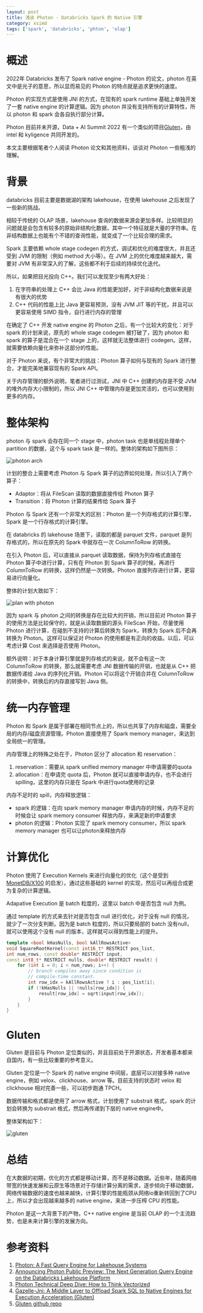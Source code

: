 ```yaml
---
layout: post
title: 浅谈 Photon - Databricks Spark 的 Native 引擎
category: xsimd
tags: ['spark', 'databricks', 'phton', 'olap']
---
```


# 概述

2022年 Databricks 发布了 Spark native engine - Photon 的论文，photon 在英文中是光子的意思，所以显而易见的 Photon 的特点就是追求更快的速度。

Photon 的实现方式是使用 JNI 的方式，在现有的 spark runtime 基础上单独开发了一套 native engine 的计算逻辑。因为 photon 并没有支持所有的计算特性，所以 photon 和 spark 会各自执行部分计算。

Photon 目前并未开源，Data + AI Summit 2022 有一个类似的项目[Gluten](https://www.databricks.com/dataaisummit/session/gazelle-jni-middle-layer-offload-spark-sql-native-engines-execution)，由 intel 和 kyligence 共同开发的。

本文主要根据笔者个人阅读 Photon 论文和其他资料，谈谈对 Photon 一些粗浅的理解。

# 背景

databricks 目前主要是数据湖的架构 lakehouse，在使用 lakehouse 之后发现了一些新的挑战。

相较于传统的 OLAP 场景，lakehouse 查询的数据来源会更加多样。比较明显的问题就是会包含有较多的原始非结构化数据，其中一个特征就是大量的字符串。在非结构数据上也能有个不错的查询性能，就变成了一个比较合理的需求。

Spark 主要依赖 whole stage codegen 的方式，调试和优化的难度很大，并且还受到 JVM 的限制（例如 method 大小等）。在 JVM 上的优化难度越来越大，需要对 JVM 有非常深入的了解，这些都不利于后续的持续优化迭代。

所以，如果把目光投向 C++。我们可以发现至少有两大好处：
1. 在字符串的处理上 C++ 会比 Java 的性能更加好，对于非结构化数据来说是有很大的优势
2. C++ 代码的性能上比 Java 更容易预测，没有 JVM JIT 等的干扰，并且可以更容易使用 SIMD 指令，自行进行内存的管理

在确定了 C++ 开发 native engine 的 Photon 之后，有一个比较大的变化：对于 spark 的计划来说，原先的 whole stage codegen 被打破了，因为 photon 和 spark 的算子是混合在一个 stage 上的，这样就无法整体进行 codegen。这样，就需要依赖向量化来弥补这部分的性能。

对于 Photon 来说，有个非常大的挑战：Photon 算子如何与现有的 Spark 进行整合，才能完美地兼容现有的 Spark API。

关于内存管理的额外说明，笔者进行过测试，JNI 中 C++ 创建的内存是不受 JVM 的堆外内存大小限制的，所以 JNI C++ 中管理内存是更加灵活的，也可以使用到更多的内存。

# 整体架构

photon 与 spark 会存在同一个 stage 中，photon task 也是单线程处理单个 partition 的数据，这个与 spark task 是一样的。整体的架构如下图所示：

![photon arch](/assets/blog/databricks-photon/photon-arch.jpg)


计划的整合上需要考虑 Photon 与 Spark 算子的边界如何处理，所以引入了两个算子：
* Adaptor：将从 FileScan 读取的数据直接传给 Photon 算子
* Transition：将 Photon 计算的结果传给 Spark 算子

Photon 与 Spark 还有一个非常大的区别：Photon 是一个列存格式的计算引擎，Spark 是一个行存格式的计算引擎。

在 databricks 的 lakehouse 场景下，读取的都是 parquet 文件，parquet 是列存格式的，所以在原先的 Spark 中就存在一次 ColumnToRow 的转换。

在引入 Photon 后，可以直接从 parquet 读取数据，保持为列存格式直接在 Photon 算子中进行计算，只有在 Photon 到 Spark 算子的时候，再进行 ColumnToRow 的转换，这样仍然是一次转换。Photon 直接列存进行计算，更容易进行向量化。

整体的计划大致如下：

![plan with photon](/assets/blog/databricks-photon/spark-plan-with-photon.jpg)

因为 spark 与 photon 之间的转换是存在比较大的开销，所以目前对 Photon 算子的使用方法是比较保守的，就是从读取数据的源头 FileScan 开始，尽量使用 Photon 进行计算，在碰到不支持的计算后转换为 Spark，转换为 Spark 后不会再转换为 Photon。这样可以保证对 Photon 的使用都是有正向的收益。以后，可以考虑计算 Cost 来选择是否使用 Photon。

额外说明：对于本身计算引擎就是列存格式的来说，就不会有这一次 ColumnToRow 的转换，那么就需要考虑 JNI 数据传输的开销，也就是从 C++ 把数据传递给 Java 的序列化开销。Photon 可以将这个开销合并在 ColumnToRow 的转换中，转换后的内存直接写到 Java 侧。

# 统一内存管理

Photon 和 Spark 是属于部署在相同节点上的，所以也共享了内存和磁盘，需要全局的内存/磁盘资源管理。Photon 直接使用了 Spark memory manager，来达到全局统一的管理。

内存管理上的特殊之处在于，Photon 区分了 allocation 和 reservation：
1. reservation：需要从 spark unified memory manager 中申请需要的quota
2. allocation：在申请完 quota 后，Photon 就可以直接申请内存，也不会进行 spilling，这里的内存只是在 Spark 中进行quota使用的记录

内存不足时的 spill，内存释放逻辑：
* spark 的逻辑：在向 spark memory manager 申请内存的时候，内存不足的时候会让 spark memory consumer 释放内存，来满足新的申请要求
* photon 的逻辑：Photon 实现了 spark memory consumer，所以 spark memory manager 也可以让photon来释放内存

# 计算优化

Photon 使用了 Execution Kernels 来进行向量化的优化（这个是受到 [MonetDB/X100](https://www.cidrdb.org/cidr2005/papers/P19.pdf) 的启发）。通过这些基础的 kernel 的实现，然后可以再组合成更为复杂的计算逻辑。

Adapative Execution 是 batch 粒度的，这里以 batch 中是否包含 null 为例。

通过 template 的方式来去针对是否包含 null 进行优化，对于没有 null 的情况，就少了一次分支判断。因为是 batch 粒度的，所以只要局部的 batch 没有null，就可以使用这个没有 null 的版本，这样就可以得到性能上的提升。

```cpp
template <bool kHasNulls, bool kAllRowsActive>
void SquareRootKernel(const int16_t* RESTRICT pos_list,
int num_rows, const double* RESTRICT input,
const int8_t* RESTRICT nulls, double* RESTRICT result) {
	for (int i = 0; i < num_rows; i++) {
		// branch compiles away since condition is
		// compile-time constant.
		int row_idx = kAllRowsActive ? i : pos_list[i];
		if (!kHasNulls || !nulls[row_idx]) {
			result[row_idx] = sqrt(input[row_idx]);
		}
	}
}
```

# Gluten

Gluten 是目前与 Photon 定位类似的，并且目前处于开源状态，开发者基本都来自国内，有一些比较重要的参考意义。

Gluten 定位是一个 Spark 的 native engine 中间层，底层可以对接多种 native engine，例如 velox、clickhouse、arrow 等。目前支持的状态时 velox 和 clickhouse 相对完善一些，可以初步跑通 TPCH。

数据传输和格式都是使用了 arrow 格式，计划使用了 substrait 格式，spark 的计划会转换为 substrait 格式，然后再传递到下层的 native engine中。

整体架构如下：

![gluten](/assets/blog/databricks-photon/gluten.png)

# 总结

在大数据的初期，优化的方式都是移动计算，而不是移动数据。近些年，随着网络带宽的快速发展和云原生等场景对于存储计算分离的需求，逐步倾向于移动数据，网络传输数据的速度也越来越快，计算引擎的性能瓶颈从网络io重新转回到了CPU上，所以才会出现越来越多的 native engine，来进一步压榨 CPU 的性能。

Photon 是这一大背景下的产物，C++ native engine 是当前 OLAP 的一个主流趋势，也是未来计算引擎的发展方向。

# 参考资料

1. [Photon: A Fast Query Engine for Lakehouse Systems](https://cs.stanford.edu/people/matei/papers/2022/sigmod_photon.pdf)
2. [Announcing Photon Public Preview: The Next Generation Query Engine on the Databricks Lakehouse Platform](https://www.databricks.com/blog/2021/06/17/announcing-photon-public-preview-the-next-generation-query-engine-on-the-databricks-lakehouse-platform.html)
3. [Photon Technical Deep Dive: How to Think Vectorized](https://www.youtube.com/watch?v=pNn5W4ujP3w)
4. [Gazelle-Jni: A Middle Layer to Offload Spark SQL to Native Engines for Execution Acceleration (Gluten)](https://www.databricks.com/dataaisummit/session/gazelle-jni-middle-layer-offload-spark-sql-native-engines-execution)
5. [Gluten github repo](https://github.com/oap-project/gluten)